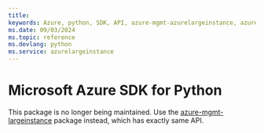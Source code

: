 ```yaml
---
title: 
keywords: Azure, python, SDK, API, azure-mgmt-azurelargeinstance, azurelargeinstance
ms.date: 09/03/2024
ms.topic: reference
ms.devlang: python
ms.service: azurelargeinstance
---
```

# Microsoft Azure SDK for Python

This package is no longer being maintained. Use the [azure-mgmt-largeinstance](https://pypi.org/project/azure-mgmt-largeinstance/) package instead, which has exactly same API.
